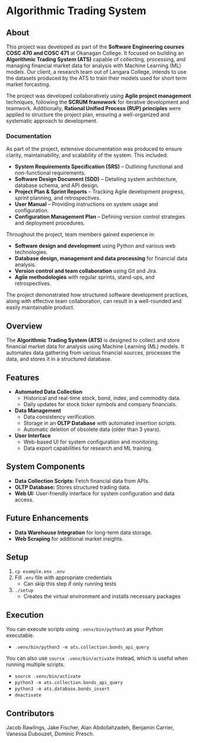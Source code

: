 # Algorithmic Trading System

## About
This project was developed as part of the **Software Engineering courses COSC 470 and COSC 471** at Okanagan College. It focused on building an **Algorithmic Trading System (ATS)** capable of collecting, processing, and managing financial market data for analysis with Machine Learning (ML) models. Our client, a research team out of Langara College, intends to use the datasets produced by the ATS to train their models used for short term market forcasting.

The project was developed collaboratively using **Agile project management** techniques, following the **SCRUM framework** for iterative development and teamwork. Additionally, **Rational Unified Process (RUP) principles** were applied to structure the project plan, ensuring a well-organized and systematic approach to development.

### Documentation  
As part of the project, extensive documentation was produced to ensure clarity, maintainability, and scalability of the system. This included:
- **System Requirements Specification (SRS)** – Outlining functional and non-functional requirements.  
- **Software Design Document (SDD)** – Detailing system architecture, database schema, and API design.  
- **Project Plan & Sprint Reports** – Tracking Agile development progress, sprint planning, and retrospectives.  
- **User Manual** – Providing instructions on system usage and configuration.  
- **Configuration Management Plan** – Defining version control strategies and deployment procedures. 

Throughout the project, team members gained experience in:
- **Software design and development** using Python and various web technologies.
- **Database design, management and data processing** for financial data analysis.
- **Version control and team collaboration** using Git and Jira.
- **Agile methodologies** with regular sprints, stand-ups, and retrospectives.

The project demonstrated how structured software development practices, along with effective team collaboration, can result in a well-rounded and easily maintainable product.

## Overview
The **Algorithmic Trading System (ATS)** is designed to collect and store financial market data for analysis using Machine Learning (ML) models. It automates data gathering from various financial sources, processes the data, and stores it in a structured database.

## Features
- **Automated Data Collection**  
  - Historical and real-time stock, bond, index, and commodity data.  
  - Daily updates for stock ticker symbols and company financials.  
- **Data Management**  
  - Data consistency verification.  
  - Storage in an **OLTP Database** with automated insertion scripts.  
  - Automatic deletion of obsolete data (older than 3 years).  
- **User Interface**  
  - Web-based UI for system configuration and monitoring.  
  - Data export capabilities for research and ML training.  

## System Components
- **Data Collection Scripts:** Fetch financial data from APIs.  
- **OLTP Database:** Stores structured trading data.  
- **Web UI:** User-friendly interface for system configuration and data access.  

## Future Enhancements
- **Data Warehouse Integration** for long-term data storage.  
- **Web Scraping** for additional market insights.  

## Setup
1. `cp example.env .env`
2. Fill `.env` file with appropriate credentials
   - Can skip this step if only running tests
3. `./setup`
   - Creates the virtual environment and installs necessary packages

## Execution
You can execute scripts using `.venv/bin/python3` as your Python executable.
- `.venv/bin/python3 -m ats.collection.bonds_api_query`

You can also use `source .venv/bin/activate` instead, which is useful when running multiple scripts.
- `source .venv/bin/activate`
- `python3 -m ats.collection.bonds_api_query`
- `python3 -m ats.database.bonds_insert`
- `deactivate`

## Contributors
Jacob Rawlings, Jake Fischer, Alan Abdollahzadeh, Benjamin Carrier, Vanessa Dubouzet, Dominic Presch.
